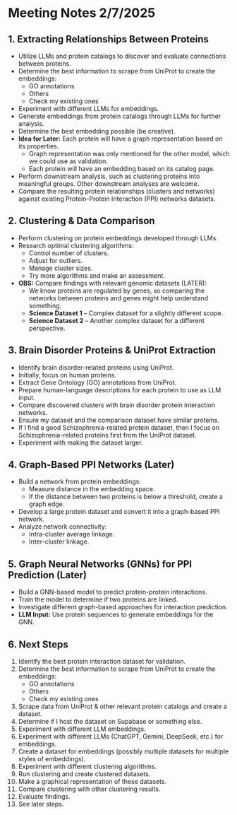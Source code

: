 # Meeting Notes 2/7/2025

## 1. Extracting Relationships Between Proteins
- Utilize LLMs and protein catalogs to discover and evaluate connections between proteins.
- Determine the best information to scrape from UniProt to create the embeddings:
  - GO annotations
  - Others
  - Check my existing ones
- Experiment with different LLMs for embeddings.
- Generate embeddings from protein catalogs through LLMs for further analysis.
- Determine the best embedding possible (be creative).
- **Idea for Later:** Each protein will have a graph representation based on its properties.
  - Graph representation was only mentioned for the other model, which we could use as validation.
  - Each protein will have an embedding based on its catalog page.
- Perform downstream analysis, such as clustering proteins into meaningful groups. Other downstream analyses are welcome.
- Compare the resulting protein relationships (clusters and networks) against existing Protein-Protein Interaction (PPI) networks datasets.

## 2. Clustering & Data Comparison
- Perform clustering on protein embeddings developed through LLMs.
- Research optimal clustering algorithms:
  - Control number of clusters.
  - Adjust for outliers.
  - Manage cluster sizes.
  - Try more algorithms and make an assessment.
- **OBS:** Compare findings with relevant genomic datasets (LATER):
  - We know proteins are regulated by genes, so comparing the networks between proteins and genes might help understand something.
  - **Science Dataset 1** – Complex dataset for a slightly different scope.
  - **Science Dataset 2** – Another complex dataset for a different perspective.

## 3. Brain Disorder Proteins & UniProt Extraction
- Identify brain disorder-related proteins using UniProt.
- Initially, focus on human proteins.
- Extract Gene Ontology (GO) annotations from UniProt.
- Prepare human-language descriptions for each protein to use as LLM input.
- Compare discovered clusters with brain disorder protein interaction networks.
- Ensure my dataset and the comparison dataset have similar proteins.
- If I find a good Schizophrenia-related protein dataset, then I focus on Schizophrenia-related proteins first from the UniProt dataset.
- Experiment with making the dataset larger.

## 4. Graph-Based PPI Networks (Later)
- Build a network from protein embeddings:
  - Measure distance in the embedding space.
  - If the distance between two proteins is below a threshold, create a graph edge.
- Develop a large protein dataset and convert it into a graph-based PPI network.
- Analyze network connectivity:
  - Intra-cluster average linkage.
  - Inter-cluster linkage.

## 5. Graph Neural Networks (GNNs) for PPI Prediction (Later)
- Build a GNN-based model to predict protein-protein interactions.
- Train the model to determine if two proteins are linked.
- Investigate different graph-based approaches for interaction prediction.
- **LLM Input:** Use protein sequences to generate embeddings for the GNN.

## 6. Next Steps
1. Identify the best protein interaction dataset for validation.
2. Determine the best information to scrape from UniProt to create the embeddings:
   - GO annotations
   - Others
   - Check my existing ones
3. Scrape data from UniProt & other relevant protein catalogs and create a dataset.
4. Determine if I host the dataset on Supabase or something else.
5. Experiment with different LLM embeddings.
6. Experiment with different LLMs (ChatGPT, Gemini, DeepSeek, etc.) for embeddings.
7. Create a dataset for embeddings (possibly multiple datasets for multiple styles of embeddings).
8. Experiment with different clustering algorithms.
9. Run clustering and create clustered datasets.
10. Make a graphical representation of these datasets.
11. Compare clustering with other clustering results.
12. Evaluate findings.
13. See later steps.

